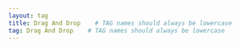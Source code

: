 ```yaml
---
layout: tag
title: Drag And Drop    # TAG names should always be lowercase
tag: Drag And Drop    # TAG names should always be lowercase
---
```


